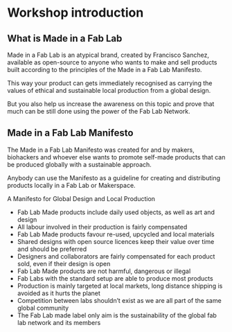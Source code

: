 # Workshop introduction

## What is Made in a Fab Lab

Made in a Fab Lab is an atypical brand, created by Francisco Sanchez, available as open-source to anyone who wants to make and sell products built according to the principles of the Made in a Fab Lab Manifesto.

This way your product can gets immediately recognised as carrying the values of ethical and sustainable local production from a global design.

But you also help us increase the awareness on this topic and prove that much can be still done using the power of the Fab Lab Network.

## Made in a Fab Lab Manifesto

The Made in a Fab Lab Manifesto was created for and by makers, biohackers and whoever else wants to promote self-made products that can be produced globally with a sustainable approach.

Anybody can use the Manifesto as a guideline for creating and distributing products locally in a Fab Lab or Makerspace.

A Manifesto for Global Design and Local Production

- Fab Lab Made products include daily used objects, as well as art and design
- All labour involved in their production is fairly compensated
- Fab Lab Made products favour re-used, upcycled and local materials
- Shared designs with open source licences keep their value over time and should be preferred
- Designers and collaborators are fairly compensated for each product sold, even if their design is open
- Fab Lab Made products are not harmful, dangerous or illegal
- Fab Labs with the standard setup are able to produce most products
- Production is mainly targeted at local markets, long distance shipping is avoided as it hurts the planet
- Competition between labs shouldn’t exist as we are all part of the same global community
- The Fab Lab made label only aim is the sustainability of the global fab lab network and its members
